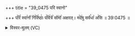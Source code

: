 +++
title = "39_0475 परि स्वानो"

+++
प꣡रि꣢ स्वा꣣नो꣡ गि꣢रि꣣ष्ठाः꣢ प꣣वि꣢त्रे꣣ सो꣡मो꣢ अक्षरत्। म꣡दे꣢षु सर्व꣣धा꣡ अ꣢सि ॥ 39:0475 ॥

<details><summary>विस्वर-मूलम् (VC)</summary>

परि स्वानो गिरिष्ठाः पवित्रे सोमो अक्षरत् । मदेषु सर्वधा असि ॥४७५॥
</details>